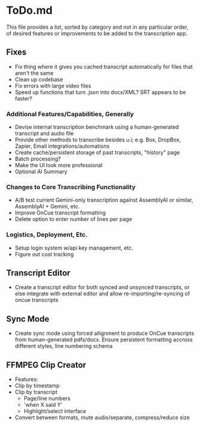 # ToDo.md

This file provides a list, sorted by category and not in any particular order, of desired features or improvements to be added to the transcription app. 

## Fixes
- Fix thing where it gives you cached transcript automatically for files that aren't the same
- Clean up codebase
- Fix errors with large video files
- Speed up functions that turn .json into docx/XML? SRT appears to be faster?

### Additional Features/Capabilities, Generally
- Devise internal transcription benchmark using a human-generated transcript and audio file
- Provide other methods to transcribe besides u.i; e.g. Box, DropBox, Zapier, Email integrations/automations
- Create cache/persistent storage of past transcripts, "history" page
- Batch processing?
- Make the UI look more professional
- Optional AI Summary

### Changes to Core Transcribing Functionality
- A/B test current Gemini-only transcription against AssemblyAI or similar, AssemblyAI + Gemini, etc.
- Improve OnCue transcript formatting
- Delete option to enter number of lines per page
### Logistics, Deployment, Etc.
- Setup login system w/api key management, etc. 
- Figure out cost tracking

## Transcript Editor
- Create a transcript editor for both synced and unsynced transcripts, or else integrate with external editor and allow re-importing/re-syncing of oncue transcripts

## Sync Mode
- Create sync mode using forced allignment to produce OnCue transcripts from human-generated pdfs/docx. Ensure persistent formatting accross different styles, line numbering schema

## FFMPEG Clip Creator
- Features:
 - Clip by timestamp
 - Clip by transcript
    - Page/line numbers
    - 'when X said Y'
    - Highlight/select interface
 - Convert between formats, mute audio/separate, compress/reduce size 

